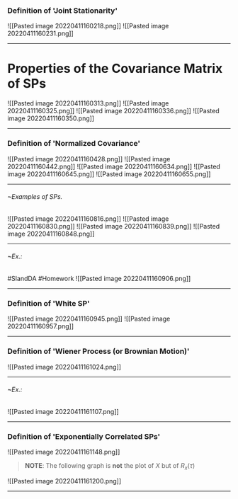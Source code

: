 ### Definition of 'Joint Stationarity'
![[Pasted image 20220411160218.png]]
![[Pasted image 20220411160231.png]]

---
# Properties of the Covariance Matrix of SPs
![[Pasted image 20220411160313.png]]
![[Pasted image 20220411160325.png]]
![[Pasted image 20220411160336.png]]
![[Pasted image 20220411160350.png]]

---
### Definition of 'Normalized Covariance'
![[Pasted image 20220411160428.png]]
![[Pasted image 20220411160442.png]]
![[Pasted image 20220411160634.png]]
![[Pasted image 20220411160645.png]]
![[Pasted image 20220411160655.png]]

---
###### ~Examples of SPs.
![[Pasted image 20220411160816.png]]
![[Pasted image 20220411160830.png]]
![[Pasted image 20220411160839.png]]
![[Pasted image 20220411160848.png]]

---
###### ~Ex.:
#SIandDA #Homework 
![[Pasted image 20220411160906.png]]

---
### Definition of 'White SP'
![[Pasted image 20220411160945.png]]
![[Pasted image 20220411160957.png]]

---
### Definition of 'Wiener Process (or Brownian Motion)'
![[Pasted image 20220411161024.png]]

---
###### ~Ex.:
![[Pasted image 20220411161107.png]]

---
### Definition of 'Exponentially Correlated SPs'
![[Pasted image 20220411161148.png]]

> **NOTE**:
> The following graph is **not** the plot of $X$ but of $R_x(\tau)$

![[Pasted image 20220411161200.png]]

---
